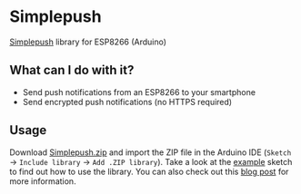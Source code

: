 # Simplepush
[Simplepush](https://simplepush.io) library for ESP8266 (Arduino)

## What can I do with it?
- Send push notifications from an ESP8266 to your smartphone
- Send encrypted push notifications (no HTTPS required)

## Usage
Download [Simplepush.zip](https://github.com/simplepush/simplepush-esp8266/raw/master/Simplepush.zip) and import the ZIP file in the Arduino IDE (`Sketch` -> `Include library` -> `Add .ZIP library`).
Take a look at the [example](https://github.com/simplepush/simplepush-esp8266/blob/master/examples/Test.ino) sketch to find out how to use the library.
You can also check out this [blog post](https://simplepush.io/blog/2017/01/29/esp8266-encrypted-notifications/) for more information.
